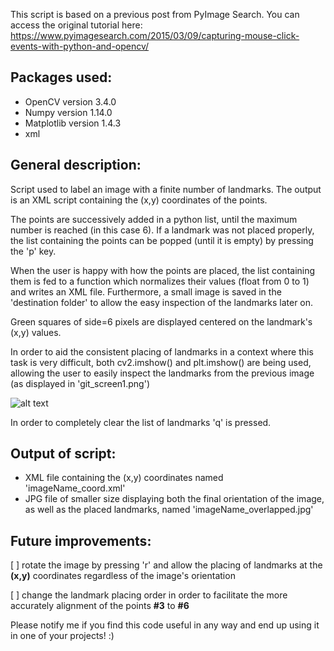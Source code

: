 This script is based on a previous post from PyImage Search. You can access the original tutorial here: https://www.pyimagesearch.com/2015/03/09/capturing-mouse-click-events-with-python-and-opencv/

## Packages used:
- OpenCV version 3.4.0
- Numpy version 1.14.0
- Matplotlib version 1.4.3
- xml

## General description:

Script used to label an image with a finite number of landmarks. The output is an XML script containing the (x,y) coordinates of the points.

The points are successively added in a python list, until the maximum number is reached (in this case 6).
If a landmark was not placed properly, the list containing the points can be popped (until it is empty) by pressing the 'p' key.

When the user is happy with how the points are placed, the list containing them is fed to a function which normalizes their values (float from 0 to 1) and writes an XML file. Furthermore, a small image is saved in the 'destination folder' to allow the easy inspection of the landmarks later on. 

Green squares of side=6 pixels are displayed centered on the landmark's (x,y) values.

In order to aid the consistent placing of landmarks in a context where this task is very difficult, both cv2.imshow() and plt.imshow() are being used, allowing the user to easily inspect the landmarks from the previous image (as displayed in 'git_screen1.png')

![alt text](https://github.com/AdrianUng/place_labels/blob/master/git_screen1.png)

In order to completely clear the list of landmarks 'q' is pressed.

## Output of script:
- XML file containing the (x,y) coordinates named 'imageName_coord.xml'
- JPG file of smaller size displaying both the final orientation of the image, as well as the placed landmarks, named 'imageName_overlapped.jpg'

## Future improvements:

[ ] rotate the image by pressing 'r' and allow the placing of landmarks at the **(x,y)** coordinates regardless of the image's orientation

[ ] change the landmark placing order in order to facilitate the more accurately alignment of the points **#3** to **#6**





Please notify me if you find this code useful in any way and end up using it in one of your projects! :)

